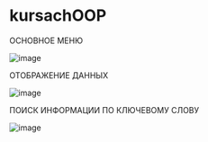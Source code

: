 # kursachOOP


ОСНОВНОЕ МЕНЮ

![image](https://github.com/armamaskh/kursachOOP/assets/132794148/dd225f21-95b7-474d-8cfd-a5097c1faefd)




ОТОБРАЖЕНИЕ ДАННЫХ

![image](https://github.com/armamaskh/kursachOOP/assets/132794148/e07f2a5c-b3f6-4a6f-9cca-da5ddeb0a6a6)



ПОИСК ИНФОРМАЦИИ ПО КЛЮЧЕВОМУ СЛОВУ

![image](https://github.com/armamaskh/kursachOOP/assets/132794148/cfb261f8-e6e7-4f52-956f-854252bdff4f)
